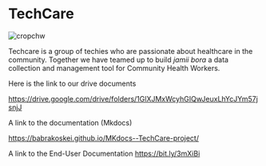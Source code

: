 # TechCare

![cropchw](https://user-images.githubusercontent.com/80739366/138225581-a8e88c1f-c32e-44fb-921c-42559a76bb30.png)

Techcare is a group of techies who are passionate about healthcare in the community. Together we have teamed up to build *jamii bora* a data collection and management tool for Community Health Workers.

Here is the link to our drive documents

https://drive.google.com/drive/folders/1GlXJMxWcyhGIQwJeuxLhYcJYm57jsnjJ

A link to the documentation (Mkdocs)

https://babrakoskei.github.io/MKdocs--TechCare-project/

A link to the End-User Documentation
https://bit.ly/3mXiBi
